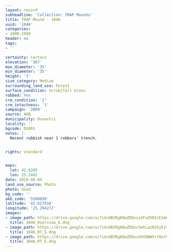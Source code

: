 ```yaml
---
layout: record
subheadline: 'Collection: TRAP Mounds'
title: TRAP Mound - 1046
uuid: '1046'
categories:
- 1000-1999
header: no
tags:
- ''

certainty: Certain
elevation: '367'
max_diameter: '35'
min_diameter: '35'
height: '3'
size_category: Medium
surrounding_land_use: Forest
surface_condition: Scrub|Tall Grass
robbed: Yes
crm_condition: '2'
crm_intactness: '1'
campaign: '2009'
source: AKB
municipality: Dunavtsi
locality: ''
bgcode: DS001
notes: |-
  Recent rubbish near 1 robbers' trench.


rights: standard


maps:
  lat: 42.6285
  lon: 25.2442
date: 2018-06-04
land_use_source: Photo
photo: Good
bg_code: ''
akb_code: '5500098'
latitude: '42.627816'
longitude: '25.294272'
images:
- image_path: https://drive.google.com/uc?id=0B3Rg88wZDQsca1FaZU92cE1mWDA
  title: 1046_Overview_E.dng
- image_path: https://drive.google.com/uc?id=0B3Rg88wZDQscSmtLazRzbjE1VFU
  title: 1046_RT_S.dng
- image_path: https://drive.google.com/uc?id=0B3Rg88wZDQscUXVQWW5rY0xrMHM
  title: 1046_RT_E.dng
---
```


